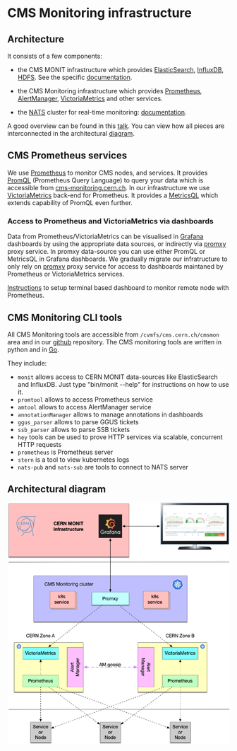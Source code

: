 # CMS Monitoring infrastructure

## Architecture

It consists of a few components:
- the CMS MONIT infrastructure which provides
  [ElasticSearch](https://www.tutorialspoint.com/elasticsearch/index.htm),
  [InfluxDB](https://www.influxdata.com/products/influxdb-overview/),
  [HDFS](https://www.geeksforgeeks.org/hdfs-commands/).
  See the specific [documentation](../MONIT/README.md).

- the CMS Monitoring infrastructure which provides
  [Prometheus](https://prometheus.io/),
  [AlertManager](https://www.prometheus.io/docs/alerting/latest/alertmanager/),
  [VictoriaMetrics](https://github.com/VictoriaMetrics/VictoriaMetrics)
  and other services.
- the [NATS](https://nats.io/) cluster for real-time monitoring: [documentation](https://github.com/dmwm/CMSMonitoring/blob/master/doc/NATS/nats.md).

A good overview can be found in this [talk](https://indico.cern.ch/event/873410/contributions/3682300/attachments/1966507/3270012/CMS_monitoring_infrastructure.pdf). 
You can view how all pieces are interconnected in the architectural [diagram](#architectural-diagram).

## CMS Prometheus services
We use [Prometheus](https://github.com/dmwm/CMSMonitoring/tree/master/doc/Prometheus) to monitor CMS nodes, and services.
It provides [PromQL](https://prometheus.io/docs/prometheus/latest/querying/basics/)
(Prometheus Query Language) to query your data which is accessible from
[cms-monitoring.cern.ch](https://cms-monitoring.cern.ch). In our infrastructure
we use [VictoriaMetrics](https://github.com/VictoriaMetrics/VictoriaMetrics)
back-end for Prometheus. It provides a [MetricsQL](https://victoriametrics.github.io/MetricsQL.html)
which extends capability of PromQL even further.

### Access to Prometheus and VictoriaMetrics via dashboards

Data from Prometheus/VictoriaMetrics can be visualised in [Grafana](https://github.com/dmwm/CMSMonitoring/doc/MONIT/Grafana.md) dashboards by using the appropriate data sources,
or indirectly via [promxy](https://github.com/jacksontj/promxy) proxy
service. In promxy data-source you can use either PromQL or MetricsQL in Grafana dashboards.
We gradually migrate our infratructure to only rely on
[promxy](https://github.com/jacksontj/promxy) proxy service for access to
dashboards maintaned by Prometheus or VictoriaMetrics services.

[Instructions](https://gist.github.com/vkuznet/4ba2d063cd68fb2b912e4514b05a7081) to setup terminal based dashboard to monitor remote node with Prometheus.


## CMS Monitoring CLI tools
All CMS Monitoring tools are accessible from `/cvmfs/cms.cern.ch/cmsmon` area and in 
our [github](https://github.com/dmwm/CMSMonitoring) repository. 
The CMS monitoring tools are written in python and in [Go](https://indico.cern.ch/event/912571/contributions/3837964/note/).

They include:
- `monit` allows access to CERN MONIT data-sources like ElasticSearch and InfluxDB. Just type "bin/monit --help" for instructions on how to use it. 
- `promtool` allows to access Prometheus service
- `amtool` allows to access AlertManager service
- `annotationManager` allows to manage annotations in dashboards
- `ggus_parser` allows to parse GGUS tickets
- `ssb_parser` allows to parse SSB tickets
- `hey` tools can be used to prove HTTP services via scalable, concurrent HTTP requests
- `prometheus` is Prometheus server
- `stern` is a tool to view kubernetes logs
- `nats-pub` and `nats-sub` are tools to connect to NATS server

## Architectural diagram

![cluster architecture](CMSMonitoringHA.png)

